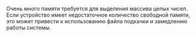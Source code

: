 Очень много памяти требуется для выделения массива целых чисел. Если устройство имеет недостаточное количество свободной памяти, это может привести к использованию файла подкачки и замедлению работы системы.
